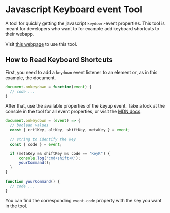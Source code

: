 # Javascript Keyboard event Tool

A tool for quickly getting the javascript `keydown`-event properties. This tool is meant for developers who want to for example add keyboard shortcuts to their webapp.

Visit [this webpage](https://wesselvanree.github.io/js-keydown-event/) to use this tool.

## How to Read Keyboard Shortcuts

First, you need to add a `keydown` event listener to an element or, as in this example, the document.

```js
document.onkeydown = function(event) {
  // code ...
}
```

After that, use the available properties of the keyup event. Take a look at the console in the tool for all event properties, or visit the [MDN docs](https://developer.mozilla.org/en-US/docs/Web/API/KeyboardEvent).

```js
document.onkeydown = (event) => {
  // boolean values
  const { crtlKey, altKey, shiftKey, metaKey } = event;
  
  // string to identify the key
  const { code } = event;

  if (metaKey && shiftKey && code == 'KeyK') {
      console.log('cmd+shift+K');
      yourCommand();
  }
}

function yourCommand() {
  // code ...
}
```

You can find the corresponding `event.code` property with the key you want in the tool.
